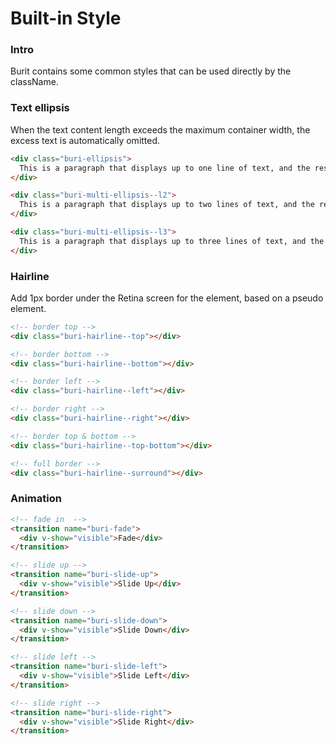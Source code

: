 # Built-in Style

### Intro

Burit contains some common styles that can be used directly by the className.

### Text ellipsis

When the text content length exceeds the maximum container width, the excess text is automatically omitted.

```html
<div class="buri-ellipsis">
  This is a paragraph that displays up to one line of text, and the rest of the text will be omitted.
</div>

<div class="buri-multi-ellipsis--l2">
  This is a paragraph that displays up to two lines of text, and the rest of the text will be omitted.
</div>

<div class="buri-multi-ellipsis--l3">
  This is a paragraph that displays up to three lines of text, and the rest of the text will be omitted.
</div>
```

### Hairline

Add 1px border under the Retina screen for the element, based on a pseudo element.

```html
<!-- border top -->
<div class="buri-hairline--top"></div>

<!-- border bottom -->
<div class="buri-hairline--bottom"></div>

<!-- border left -->
<div class="buri-hairline--left"></div>

<!-- border right -->
<div class="buri-hairline--right"></div>

<!-- border top & bottom -->
<div class="buri-hairline--top-bottom"></div>

<!-- full border -->
<div class="buri-hairline--surround"></div>
```

### Animation

```html
<!-- fade in  -->
<transition name="buri-fade">
  <div v-show="visible">Fade</div>
</transition>

<!-- slide up -->
<transition name="buri-slide-up">
  <div v-show="visible">Slide Up</div>
</transition>

<!-- slide down -->
<transition name="buri-slide-down">
  <div v-show="visible">Slide Down</div>
</transition>

<!-- slide left -->
<transition name="buri-slide-left">
  <div v-show="visible">Slide Left</div>
</transition>

<!-- slide right -->
<transition name="buri-slide-right">
  <div v-show="visible">Slide Right</div>
</transition>
```
